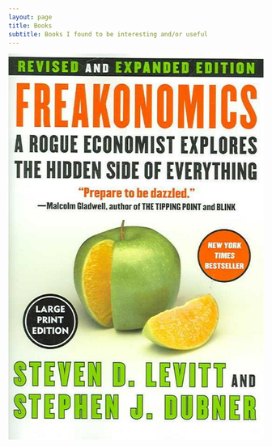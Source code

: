 ```yaml
---
layout: page
title: Books
subtitle: Books I found to be interesting and/or useful
---
```


![freakonomics](cover_book/freakonomics.jpg "Freakonomics")


